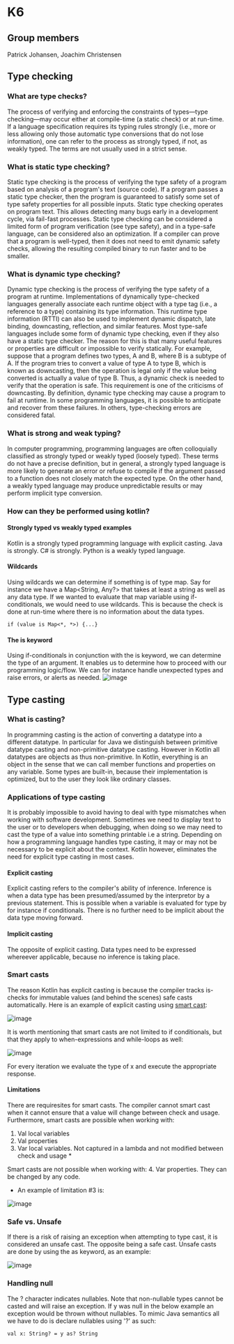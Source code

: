 # K6
## Group members
Patrick Johansen, Joachim Christensen
## Type checking
### What are type checks?
The process of verifying and enforcing the constraints of types—type checking—may occur either at compile-time (a static check) or at run-time. If a language specification requires its typing rules strongly (i.e., more or less allowing only those automatic type conversions that do not lose information), one can refer to the process as strongly typed, if not, as weakly typed. The terms are not usually used in a strict sense.

### What is static type checking?
Static type checking is the process of verifying the type safety of a program based on analysis of a program's text (source code). If a program passes a static type checker, then the program is guaranteed to satisfy some set of type safety properties for all possible inputs.
Static type checking operates on program text. This allows detecting many bugs early in a development cycle, via fail-fast processes.
Static type checking can be considered a limited form of program verification (see type safety), and in a type-safe language, can be considered also an optimization. If a compiler can prove that a program is well-typed, then it does not need to emit dynamic safety checks, allowing the resulting compiled binary to run faster and to be smaller.
### What is dynamic type checking?
Dynamic type checking is the process of verifying the type safety of a program at runtime. Implementations of dynamically type-checked languages generally associate each runtime object with a type tag (i.e., a reference to a type) containing its type information. This runtime type information (RTTI) can also be used to implement dynamic dispatch, late binding, downcasting, reflection, and similar features.
Most type-safe languages include some form of dynamic type checking, even if they also have a static type checker. The reason for this is that many useful features or properties are difficult or impossible to verify statically. For example, suppose that a program defines two types, A and B, where B is a subtype of A. If the program tries to convert a value of type A to type B, which is known as downcasting, then the operation is legal only if the value being converted is actually a value of type B. Thus, a dynamic check is needed to verify that the operation is safe. This requirement is one of the criticisms of downcasting.
By definition, dynamic type checking may cause a program to fail at runtime. In some programming languages, it is possible to anticipate and recover from these failures. In others, type-checking errors are considered fatal.
### What is strong and weak typing?
In computer programming, programming languages are often colloquially classified as strongly typed or weakly typed (loosely typed). These terms do not have a precise definition, but in general, a strongly typed language is more likely to generate an error or refuse to compile if the argument passed to a function does not closely match the expected type. On the other hand, a weakly typed language may produce unpredictable results or may perform implicit type conversion.
### How can they be performed using kotlin?

#### Strongly typed vs weakly typed examples
Kotlin is a strongly typed programming language with explicit casting. 
Java is strongly.
C# is strongly.
Python is a weakly typed language. 

#### Wildcards
Using wildcards we can determine if something is of type map. Say for instance we have a Map<String, Any?> that takes at least a string as well as any data type. If we wanted to evaluate that map variable using if-conditionals, we would need to use wildcards. This is because the check is done at run-time where there is no information about the data types.

`if (value is Map<*, *>) {...}`

#### The is keyword
Using if-conditionals in conjunction with the is keyword, we can determine the type of an argument. It enables us to determine how to proceed with our programming logic/flow. We can for instance handle unexpected types and raise errors, or alerts as needed.
![image](http://i63.tinypic.com/28vx7p3.png)

## Type casting
### What is casting?
In programming casting is the action of converting a datatype into a different datatype. In particular for Java we distinguish
between primitive datatype casting and non-primitive datatype casting. However in Kotlin all datatypes are objects as thus non-primitive. 
In Kotlin, everything is an object in the sense that we can call member functions and properties on any variable. 
Some types are built-in, because their implementation is optimized, but to the user they look like ordinary classes.
### Applications of type casting
It is probably impossible to avoid having to deal with type mismatches when working with software development. 
Sometimes we need to display text to the user or to developers when debugging, when doing so we may need to cast the type of a value
into something printable i.e a string. 
Depending on how a programming language handles type casting, it may or may not be necessary to be explicit about the context. 
Kotlin however, eliminates the need for explicit type casting in most cases.
#### Explicit casting
Explicit casting refers to the compiler's ability of inference. 
Inference is when a data type has been presumed/assumed by the interpretor by a previous statement. 
This is possible when a variable is evaluated for type by for instance if conditionals. There is no further need to be implicit about
the data type moving forward. 
#### Implicit casting
The opposite of explicit casting. Data types need to be expressed whereever applicable, because no inference is taking place. 
### Smart casts
The reason Kotlin has explicit casting is because the compiler tracks is-checks for immutable values (and behind the scenes) safe casts automatically.
Here is an example of explicit casting using [smart cast](https://kotlinlang.org/docs/reference/typecasts.html):

![image](http://i64.tinypic.com/14wyjj7.png)

It is worth mentioning that smart casts are not limited to if conditionals, but that they apply to when-expressions and while-loops as well:

![image](http://i65.tinypic.com/2vaflly.png)

For every iteration we evaluate the type of x and execute the appropriate response. 

#### Limitations
There are requiresites for smart casts. The compiler cannot smart cast when it cannot ensure that a value will change between check and usage. 
Furthermore, smart casts are possible when working with:
1. Val local variables
2. Val properties
3. Var local variables. Not captured in a lambda and not modified between check and usage *

Smart casts are not possible when working with:
4. Var properties. They can be changed by any code.

* An example of limitation #3 is:

![image](http://i68.tinypic.com/iym13m.png)
  
### Safe vs. Unsafe
If there is a risk of raising an exception when attempting to type cast, it is considered an unsafe cast. The opposite being a safe cast.
Unsafe casts are done by using the as keyword, as an example:

![image](http://i66.tinypic.com/14o68lg.png)

### Handling null
The ? character indicates nullables. Note that non-nullable types cannot be casted and will raise an exception.
If y was null in the below example an exception would be thrown without nullables. To mimic Java semantics all we have to do is declare nullables using '?' as such:

`val x: String? = y as? String`
